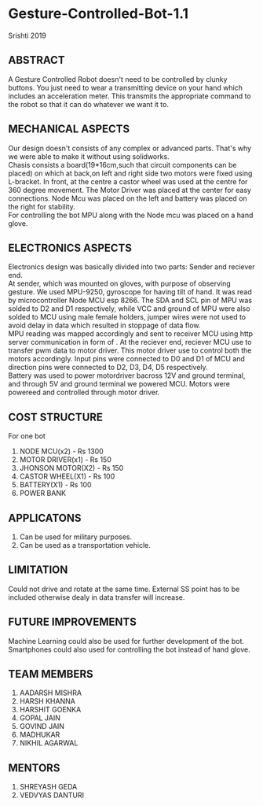 # Gesture-Controlled-Bot-1.1
Srishti 2019  
## ABSTRACT  
A Gesture Controlled Robot doesn't need to be controlled by clunky buttons. You just need to wear a transmitting device on your hand which includes an acceleration meter. This transmits the appropriate command to the robot so that it can do whatever we want it to.

## MECHANICAL ASPECTS   
Our design doesn't consists of any complex or advanced parts. That's why we were able to make it without using solidworks.  
Chasis consists a board(19*16cm,such that circuit components can be placed) on which at back,on left and right side two motors were fixed using L-bracket. In front, at the centre a castor wheel was used at the centre for 360 degree movement.
The Motor Driver was placed at the center for easy connections. Node Mcu was placed on the left and battery was placed on the right for stability.   
For controlling the bot MPU along with the Node mcu was placed on a hand glove.  

## ELECTRONICS ASPECTS   
Electronics design was basically divided into two parts: Sender and reciever end.  
At sender, which was mounted on gloves, with purpose of observing gesture. We used MPU-9250, gyroscope for having tilt of hand. It was read by microcontroller Node MCU esp 8266. The SDA and SCL pin of MPU was solded to D2 and D1 respectively, while VCC and ground of MPU were also solded to MCU using male female holders, jumper wires were not used to avoid delay in data which resulted in stoppage of data flow.   
MPU reading was mapped accordingly and sent to receiver MCU using http server  communication in form of . At the reciever end, reciever MCU use to transfer pwm data to motor driver. This motor driver use to control both the motors accordingly. Input pins were connected to D0 and D1 of MCU and direction pins were connected to D2, D3, D4, D5 respectively.   
Battery was used to power motordriver bacross 12V and ground terminal, and through 5V and ground terminal we powered MCU. Motors were powereed and controlled through motor driver.

## COST STRUCTURE
For one bot
1. NODE MCU(x2) - Rs 1300   
2. MOTOR DRIVER(x1) - Rs 150   
3. JHONSON MOTOR(X2) - Rs 150   
4. CASTOR WHEEL(X1) - Rs 100   
5. BATTERY(X1) - Rs 100
6. POWER BANK   

## APPLICATONS
1. Can be used for military purposes.    
2. Can be used as a transportation vehicle.   

## LIMITATION   
Could not drive and rotate at the same time. External SS point has to be included otherwise dealy in data transfer will increase.   
 
## FUTURE IMPROVEMENTS
Machine Learning could also be used for further development of the bot. Smartphones could also used for controlling the bot instead of hand glove.

## TEAM MEMBERS
1. AADARSH MISHRA  
2. HARSH KHANNA  
3. HARSHIT GOENKA  
4. GOPAL JAIN  
5. GOVIND JAIN  
6. MADHUKAR  
7. NIKHIL AGARWAL  

## MENTORS  
1. SHREYASH GEDA
2. VEDVYAS DANTURI  
   



